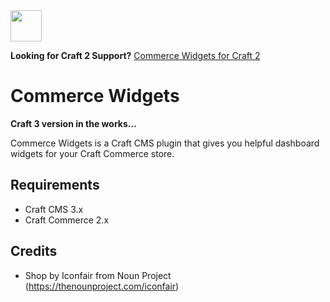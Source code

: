 <img src="https://raw.githubusercontent.com/bymayo/commerce-widgets/craft-2/screenshots/icon.png" width="50">

**Looking for Craft 2 Support?** [Commerce Widgets for Craft 2](https://github.com/bymayo/craft-commerce-widgets/tree/craft-2)

# Commerce Widgets

**Craft 3 version in the works...**

Commerce Widgets is a Craft CMS plugin that gives you helpful dashboard widgets for your Craft Commerce store.

## Requirements

- Craft CMS 3.x
- Craft Commerce 2.x

## Credits

- Shop by Iconfair from Noun Project (https://thenounproject.com/iconfair)
